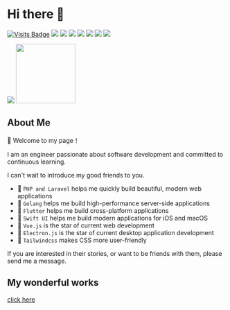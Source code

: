 # Hi there 👋

[![Visits Badge](https://badges.pufler.dev/visits/nookery/badge-it)](https://badges.pufler.dev)
![](https://img.shields.io/badge/-HTML5-E34F26?logo=html5&logoColor=white)
![](https://img.shields.io/badge/-CSS3-1572B6?logo=css3)
![](https://img.shields.io/badge/-JavaScript-oringe?logo=javascript)
![](https://img.shields.io/badge/-PHP-oringe?logo=php)
![](https://img.shields.io/badge/-Laravel-oringe?logo=Laravel)
![](https://img.shields.io/badge/-Swift-oringe?logo=Swift)
![](https://img.shields.io/badge/-Flutter-oringe?logo=Flutter)

<div align="start">
    <img  src="https://github-readme-stats-git-masterrstaa-rickstaa.vercel.app/api/top-langs/?username=nookery&hide_title=true&hide_border=true&layout=compact&langs_count=6&text_color=000&icon_color=fff&bg_color=0,52fa5a,4dfcff,c64dff&theme=graywhite" />
    <img height="137px" src="https://github-readme-stats-git-masterrstaa-rickstaa.vercel.app/api?username=nookery&hide_title=true&hide_border=true&show_icons=trueline_height=21&text_color=000&icon_color=000&bg_color=0,ea6161,ffc64d,fffc4d,52fa5a&theme=graywhite" />
</div>


## About Me

👋 Welcome to my page！

I am an engineer passionate about software development and committed to continuous learning.

I can't wait to introduce my good friends to you.

- 🎉 `PHP and Laravel` helps me quickly build beautiful, modern web applications
- 🎉 `Golang` helps me build high-performance server-side applications
- 🎉 `Flutter` helps me build cross-platform applications
- 🎉 `Swift UI` helps me build modern applications for iOS and macOS
- 🎉 `Vue.js` is the star of current web development
- 🎉 `Electron.js` is the star of current desktop application development
- 🎉 `Tailwindcss` makes CSS more user-friendly

If you are interested in their stories, or want to be friends with them, please send me a message.

## My wonderful works

[click here](https://cofficlab.github.io)

